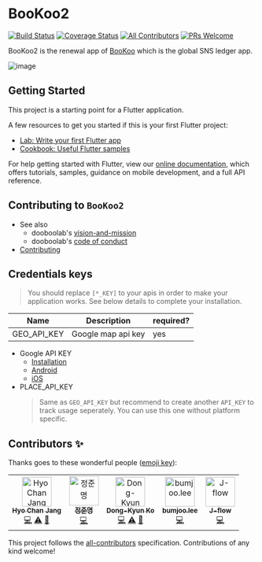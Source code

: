 # BooKoo2
[![Build Status](https://travis-ci.com/hyochan/bookoo2.svg?token=LrhznigBQyTepcFfeNdp&branch=master)](https://travis-ci.com/hyochan/bookoo2)
[![Coverage Status](https://coveralls.io/repos/github/hyochan/bookoo2/badge.svg?branch=master)](https://coveralls.io/github/hyochan/bookoo2?branch=master)
[![All Contributors](https://img.shields.io/badge/all_contributors-5-orange.svg?style=flat-square)](#contributors)
[![PRs Welcome](https://img.shields.io/badge/PRs-welcome-brightgreen.svg?style=flat-square)](CONTRIBUTING.md)

BooKoo2 is the renewal app of [BooKoo](https://apps.apple.com/us/app/bookoo/id1276062364?l=ko&ls=1) which is the global SNS ledger app.

![image](https://user-images.githubusercontent.com/27461460/64003245-ced92f80-cb46-11e9-9939-42d7944d3ea6.png)

## Getting Started

This project is a starting point for a Flutter application.

A few resources to get you started if this is your first Flutter project:

- [Lab: Write your first Flutter app](https://flutter.io/docs/get-started/codelab)
- [Cookbook: Useful Flutter samples](https://flutter.io/docs/cookbook)

For help getting started with Flutter, view our 
[online documentation](https://flutter.io/docs), which offers tutorials, 
samples, guidance on mobile development, and a full API reference.

## Contributing to `BooKoo2`
* See also
  - dooboolab's [vision-and-mission](https://github.com/dooboolab/dooboolab.com/blob/master/vision-and-mission.md)
  - dooboolab's [code of conduct](https://github.com/dooboolab/dooboolab.com/blob/master/code-of-conduct.md)
* [Contributing](CONTRIBUTING.md)

## Credentials keys
> You should replace `[*_KEY]` to your apis in order to make your application works. See below details to complete your installation.

  | Name   | Description               | required?    |
  |--------|---------------------------|--------------|
  | GEO_API_KEY      | Google map api key       | yes      |
   - Google API KEY
     * [Installation](https://developers.google.com/maps/documentation/geocoding/get-api-key)
     * [Android](https://developers.google.com/maps/documentation/android-sdk/get-api-key)
     * [iOS](https://developers.google.com/maps/documentation/ios-sdk/get-api-key)
   - PLACE_API_KEY
     > Same as `GEO_API_KEY` but recommend to create another `API_KEY` to track usage seperately. You can use this one without platform specific.
## Contributors ✨

Thanks goes to these wonderful people ([emoji key](https://allcontributors.org/docs/en/emoji-key)):

<!-- ALL-CONTRIBUTORS-LIST:START - Do not remove or modify this section -->
<!-- prettier-ignore -->
<table>
  <tr>
    <td align="center"><a href="http://dooboolab.com"><img src="https://avatars0.githubusercontent.com/u/27461460?v=4" width="60px;" alt="Hyo Chan Jang"/><br /><sub><b>Hyo Chan Jang</b></sub></a><br /><a href="https://github.com/hyochan/BooKoo2/commits?author=hyochan" title="Code">💻</a> <a href="https://github.com/hyochan/BooKoo2/commits?author=hyochan" title="Tests">⚠️</a> <a href="https://github.com/hyochan/BooKoo2/commits?author=hyochan" title="Documentation">📖</a></td>
    <td align="center"><a href="https://github.com/joonmyung"><img src="https://avatars0.githubusercontent.com/u/17468301?v=4" width="60px;" alt="정준명"/><br /><sub><b>정준명</b></sub></a><br /><a href="https://github.com/hyochan/BooKoo2/commits?author=joonmyung" title="Code">💻</a></td>
    <td align="center"><a href="https://github.com/godon019"><img src="https://avatars1.githubusercontent.com/u/10363850?v=4" width="60px;" alt="Dong-Kyun Ko"/><br /><sub><b>Dong-Kyun Ko</b></sub></a><br /><a href="https://github.com/hyochan/BooKoo2/commits?author=godon019" title="Code">💻</a> <a href="https://github.com/hyochan/BooKoo2/commits?author=godon019" title="Tests">⚠️</a> <a href="https://github.com/hyochan/BooKoo2/commits?author=godon019" title="Documentation">📖</a></td>
    <td align="center"><a href="https://github.com/bumjoo"><img src="https://avatars1.githubusercontent.com/u/43266906?v=4" width="60px;" alt="bumjoo.lee"/><br /><sub><b>bumjoo.lee</b></sub></a><br /><a href="https://github.com/hyochan/BooKoo2/commits?author=bumjoo" title="Code">💻</a></td>
    <td align="center"><a href="https://github.com/Jay-flow"><img src="https://avatars0.githubusercontent.com/u/29420674?v=4" width="60px;" alt="J-flow"/><br /><sub><b>J-flow</b></sub></a><br /><a href="https://github.com/hyochan/BooKoo2/commits?author=Jay-flow" title="Code">💻</a></td>
  </tr>
</table>

<!-- ALL-CONTRIBUTORS-LIST:END -->

This project follows the [all-contributors](https://github.com/all-contributors/all-contributors) specification. Contributions of any kind welcome!
